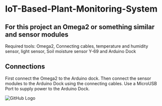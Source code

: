 # IoT-Based-Plant-Monitoring-System

## For this project an Omega2 or something similar and sensor modules
Required tools: Omega2, Connecting cables, temperature and humidity sensor, light sensor, Soil moisture sensor Y-69 and Arduino Dock

## Connections 
First connect the Omega2 to the Arduino dock. Then connect the sensor modules to the Arduino Dock using the connecting cables. Use a MicroUSB Port to supply power to the Arduino Dock.

![GitHub Logo](/Images/conn.png)

